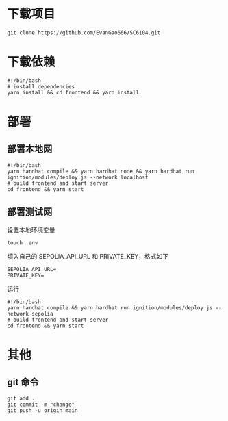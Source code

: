 # 下载项目

```shell
git clone https://github.com/EvanGao666/SC6104.git
```

# 下载依赖

```shell
#!/bin/bash
# install dependencies
yarn install && cd frontend && yarn install
```

# 部署

## 部署本地网

```shell
#!/bin/bash
yarn hardhat compile && yarn hardhat node && yarn hardhat run ignition/modules/deploy.js --network localhost
# build frontend and start server
cd frontend && yarn start
```

## 部署测试网

设置本地环境变量

```shell
touch .env
```

填入自己的 SEPOLIA_API_URL 和 PRIVATE_KEY，格式如下

```
SEPOLIA_API_URL=
PRIVATE_KEY=
```

运行

```shell
#!/bin/bash
yarn hardhat compile && yarn hardhat run ignition/modules/deploy.js --network sepolia
# build frontend and start server
cd frontend && yarn start
```

# 其他

## git 命令

```shell
git add .
git commit -m "change"
git push -u origin main
```
